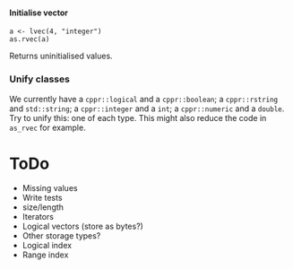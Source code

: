 
#### Initialise vector

```{r}
a <- lvec(4, "integer")
as.rvec(a)
```

Returns uninitialised values.

### Unify classes

 We currently have a `cppr::logical` and a `cppr::boolean`; a `cppr::rstring`
 and `std::string`; a `cppr::integer` and a `int`; a `cppr::numeric` and
 a `double`. Try to unify this: one of each type. This might also reduce the
 code in `as_rvec` for example. 




ToDo
=============================

- Missing values
- Write tests
- size/length
- Iterators
- Logical vectors (store as bytes?)
- Other storage types?
- Logical index
- Range index
